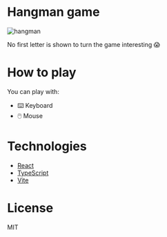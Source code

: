 # Hangman game

![hangman](https://media.giphy.com/media/3UbljuWB8dfsSXZQeg/giphy.gif)

No first letter is shown to turn the game interesting 😱

# How to play

You can play with:
- ⌨️ Keyboard
- 🖱️ Mouse

# Technologies

- [React](https://reactjs.org/docs/getting-started.html)
- [TypeScript](https://www.typescriptlang.org/docs/)
- [Vite](https://vitejs.dev/guide/)

# License

MIT
